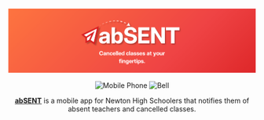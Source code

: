 ![abSENT Github Banner](https://github.com/absent-cc/branding/blob/main/assets/banner.svg)

<p align="center">
<img src="https://emojipedia-us.s3.dualstack.us-west-1.amazonaws.com/thumbs/120/apple/285/mobile-phone_1f4f1.png"
alt="Mobile Phone" width="40" height="40">
<img src="https://emojipedia-us.s3.dualstack.us-west-1.amazonaws.com/thumbs/120/google/313/bell_1f514.png" alt="Bell" width="40" height="40">
<p>

<p align="center">
  <a href="https://absent.cc"><b>abSENT</b></a> is a mobile app for Newton High Schoolers that notifies them of absent teachers and cancelled classes.
</p>